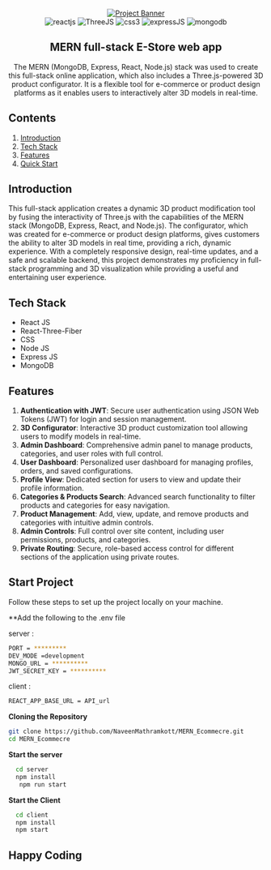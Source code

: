 <div align="center">
  <br />
    <a href="https://github.com/NaveenMathramkott/helmetto" target="_blank">
      <img src="https://i.ibb.co/2grdKMc/HELMETTO.png" alt="Project Banner">
    </a>
  <br />

  <div>
    <img src="https://img.shields.io/badge/React-20232A?style=for-the-badge&logo=react&logoColor=61DAFB" alt="reactjs" />
    <img src="https://img.shields.io/badge/ThreeJs-black?style=for-the-badge&logo=three.js&logoColor=white" alt="ThreeJS" />
    <img src="https://img.shields.io/badge/CSS3-1572B6?style=for-the-badge&logo=css3&logoColor=white" alt="css3" />
    <img src="https://img.shields.io/badge/Express%20js-000000?style=for-the-badge&logo=express&logoColor=white" alt="expressJS" />
    <img src="https://img.shields.io/badge/MongoDB-4EA94B?style=for-the-badge&logo=mongodb&logoColor=white" alt="mongodb" />
  </div>

<h2 align="center">MERN full-stack E-Store web app</h2>

   <div align="center">
    The MERN (MongoDB, Express, React, Node.js) stack was used to create this full-stack online application, which also includes a Three.js-powered 3D product configurator. It is a flexible tool for e-commerce or product design platforms as it enables users to interactively alter 3D models in real-time.
    </div>

</div>

## <a name="table">Contents</a>

1. [Introduction](#introduction)
2. [Tech Stack](#tech-stack)
3. [Features](#features)
4. [Quick Start](#quick-start)

## <a name="introduction">Introduction</a>

This full-stack application creates a dynamic 3D product modification tool by fusing the interactivity of Three.js with the capabilities of the MERN stack (MongoDB, Express, React, and Node.js). The configurator, which was created for e-commerce or product design platforms, gives customers the ability to alter 3D models in real time, providing a rich, dynamic experience. With a completely responsive design, real-time updates, and a safe and scalable backend, this project demonstrates my proficiency in full-stack programming and 3D visualization while providing a useful and entertaining user experience.

## <a name="tech-stack">Tech Stack</a>

- React JS
- React-Three-Fiber
- CSS
- Node JS
- Express JS
- MongoDB

## <a name="features">Features</a>

1. <b>Authentication with JWT</b>: Secure user authentication using JSON Web Tokens (JWT) for login and session management.</br>
2. <b>3D Configurator</b>: Interactive 3D product customization tool allowing users to modify models in real-time.</br>
3. <b>Admin Dashboard</b>: Comprehensive admin panel to manage products, categories, and user roles with full control.</br>
4. <b>User Dashboard</b>: Personalized user dashboard for managing profiles, orders, and saved configurations.</br>
5. <b>Profile View</b>: Dedicated section for users to view and update their profile information.</br>
6. <b>Categories & Products Search</b>: Advanced search functionality to filter products and categories for easy navigation.</br>
7. <b>Product Management</b>: Add, view, update, and remove products and categories with intuitive admin controls.</br>
8. <b>Admin Controls</b>: Full control over site content, including user permissions, products, and categories.</br>
9. <b>Private Routing</b>: Secure, role-based access control for different sections of the application using private routes.</br>

## <a name="quick-start">Start Project</a>

Follow these steps to set up the project locally on your machine.

\*\*Add the following to the .env file

server :

```bash
PORT = *********
DEV_MODE =development
MONGO_URL = **********
JWT_SECRET_KEY = **********
```

client :

```bash
REACT_APP_BASE_URL = API_url
```

**Cloning the Repository**

```bash
git clone https://github.com/NaveenMathramkott/MERN_Ecommecre.git
cd MERN_Ecommecre
```

**Start the server**

```bash
  cd server
  npm install
   npm run start
```

**Start the Client**

```bash
  cd client
  npm install
  npm start
```

## Happy Coding
